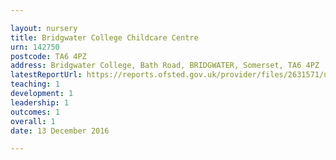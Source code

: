 ```yaml
---

layout: nursery
title: Bridgwater College Childcare Centre
urn: 142750
postcode: TA6 4PZ
address: Bridgwater College, Bath Road, BRIDGWATER, Somerset, TA6 4PZ
latestReportUrl: https://reports.ofsted.gov.uk/provider/files/2631571/urn/142750.pdf
teaching: 1
development: 1
leadership: 1
outcomes: 1
overall: 1
date: 13 December 2016

---
```

